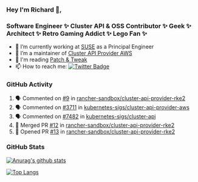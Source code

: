 ### Hey I'm Richard 👋, 

<h3 align="left">Software Engineer ✨ Cluster API & OSS Contributor ✨ Geek ✨ Architect ✨ Retro Gaming Addict ✨ Lego Fan ✨</h3>

- 🔭 I’m currently working at [SUSE](https://www.suse.com/) as a Principal Engineer
- 👯 I’m a maintainer of [Cluster API Provider AWS](https://github.com/kubernetes-sigs/cluster-api-provider-aws)
- 💬 I'm reading [Patch & Tweak](https://bjooks.com/products/patch-tweak-exploring-modular-synthesis)
- 📫 How to reach me: [![Twitter Badge](https://img.shields.io/badge/-@fruit_case-00acee?style=flat&logo=Twitter&logoColor=white)](https://twitter.com/intent/follow?screen_name=fruit_case "Follow on Twitter")

### GitHub Activity 

<!--START_SECTION:activity-->
1. 🗣 Commented on [#9](https://github.com/rancher-sandbox/cluster-api-provider-rke2/issues/9) in [rancher-sandbox/cluster-api-provider-rke2](https://github.com/rancher-sandbox/cluster-api-provider-rke2)
2. 🗣 Commented on [#3711](https://github.com/kubernetes-sigs/cluster-api-provider-aws/issues/3711) in [kubernetes-sigs/cluster-api-provider-aws](https://github.com/kubernetes-sigs/cluster-api-provider-aws)
3. 🗣 Commented on [#7482](https://github.com/kubernetes-sigs/cluster-api/issues/7482) in [kubernetes-sigs/cluster-api](https://github.com/kubernetes-sigs/cluster-api)
4. 🎉 Merged PR [#12](https://github.com/rancher-sandbox/cluster-api-provider-rke2/pull/12) in [rancher-sandbox/cluster-api-provider-rke2](https://github.com/rancher-sandbox/cluster-api-provider-rke2)
5. 💪 Opened PR [#13](https://github.com/rancher-sandbox/cluster-api-provider-rke2/pull/13) in [rancher-sandbox/cluster-api-provider-rke2](https://github.com/rancher-sandbox/cluster-api-provider-rke2)
<!--END_SECTION:activity-->

### GitHub Stats

[![Anurag's github stats](https://github-readme-stats.vercel.app/api?username=richardcase&count_private=true&show_icons=true)](https://github.com/anuraghazra/github-readme-stats)

[![Top Langs](https://github-readme-stats.vercel.app/api/top-langs/?username=richardcase&hide=html&layout=compact)](https://github.com/anuraghazra/github-readme-stats)
